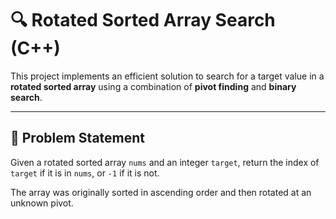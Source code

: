 # 🔍 Rotated Sorted Array Search (C++)

This project implements an efficient solution to search for a target value in a **rotated sorted array** using a combination of **pivot finding** and **binary search**.

---

## 🚀 Problem Statement

Given a rotated sorted array `nums` and an integer `target`, return the index of `target` if it is in `nums`, or `-1` if it is not.

The array was originally sorted in ascending order and then rotated at an unknown pivot.

